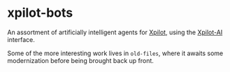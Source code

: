 # xpilot-bots

An assortment of artificially intelligent agents for [Xpilot](http://www.xpilot.org), using the [Xpilot-AI](https://gitlab.com/xpilot-ai/xpilot-ai) interface.

Some of the more interesting work lives in `old-files`, where it awaits some modernization before being brought back up front.
